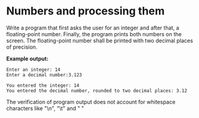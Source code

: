 # Numbers and processing them

Write a program that first asks the user for an integer and after that, a floating-point number. Finally, the program prints both numbers on the screen. The floating-point number shall be printed with two decimal places of precision.

**Example output:**

```
Enter an integer: 14
Enter a decimal number:3.123

You entered the integer: 14
You entered the decimal number, rounded to two decimal places: 3.12
```

The verification of program output does not account for whitespace characters like "\n", "\t" and " "
